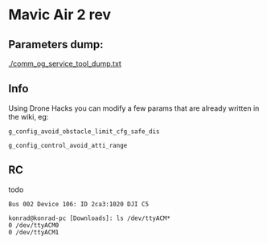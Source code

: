# Mavic Air 2 rev

## Parameters dump:

[./comm_og_service_tool_dump.txt](comm_og_service_tool_dump.txt)

## Info

Using Drone Hacks you can modify a few params that are already written in the wiki, eg: 

    g_config_avoid_obstacle_limit_cfg_safe_dis

    g_config_control_avoid_atti_range

## RC

todo

    Bus 002 Device 106: ID 2ca3:1020 DJI C5

    konrad@konrad-pc [Downloads]: ls /dev/ttyACM*
    0 /dev/ttyACM0
    0 /dev/ttyACM1


